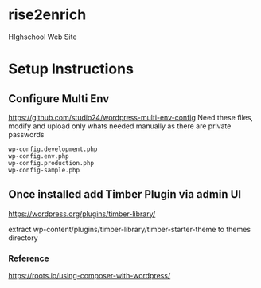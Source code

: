 # rise2enrich
HIghschool Web Site



# Setup Instructions


## Configure Multi Env
https://github.com/studio24/wordpress-multi-env-config
Need these files, modify and upload only whats needed manually as there are private passwords
```
wp-config.development.php
wp-config.env.php
wp-config.production.php
wp-config-sample.php
```

## Once installed add Timber Plugin via admin UI
https://wordpress.org/plugins/timber-library/

extract wp-content/plugins/timber-library/timber-starter-theme to themes directory

### Reference
https://roots.io/using-composer-with-wordpress/
